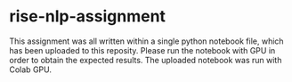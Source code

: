 # rise-nlp-assignment

This assignment was all written within a single python notebook file, which has been uploaded to this reposity.
Please run the notebook with GPU in order to obtain the expected results. The uploaded notebook was run with Colab GPU.
